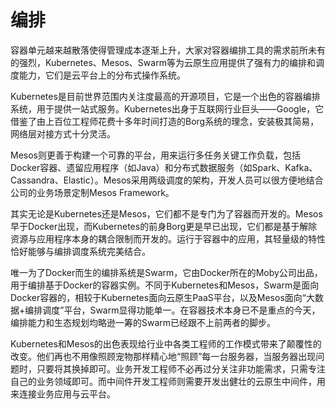 # 编排

容器单元越来越散落使得管理成本逐渐上升，大家对容器编排工具的需求前所未有的强烈，Kubernetes、Mesos、Swarm等为云原生应用提供了强有力的编排和调度能力，它们是云平台上的分布式操作系统。

Kubernetes是目前世界范围内关注度最高的开源项目，它是一个出色的容器编排系统，用于提供一站式服务。Kubernetes出身于互联网行业巨头——Google，它借鉴了由上百位工程师花费十多年时间打造的Borg系统的理念，安装极其简易，网络层对接方式十分灵活。

Mesos则更善于构建一个可靠的平台，用来运行多任务关键工作负载，包括Docker容器、遗留应用程序（如Java）和分布式数据服务（如Spark、Kafka、Cassandra、Elastic）。Mesos采用两级调度的架构，开发人员可以很方便地结合公司的业务场景定制Mesos Framework。

其实无论是Kubernetes还是Mesos，它们都不是专门为了容器而开发的。Mesos早于Docker出现，而Kubernetes的前身Borg更是早已出现，它们都是基于解除资源与应用程序本身的耦合限制而开发的。运行于容器中的应用，其轻量级的特性恰好能够与编排调度系统完美结合。

唯一为了Docker而生的编排系统是Swarm，它由Docker所在的Moby公司出品，用于编排基于Docker的容器实例。不同于Kubernetes和Mesos，Swarm是面向Docker容器的，相较于Kubernetes面向云原生PaaS平台，以及Mesos面向“大数据+编排调度”平台，Swarm显得功能单一。在容器技术本身已不是重点的今天，编排能力和生态规划均略逊一筹的Swarm已经跟不上前两者的脚步。

Kubernetes和Mesos的出色表现给行业中各类工程师的工作模式带来了颠覆性的改变。他们再也不用像照顾宠物那样精心地“照顾”每一台服务器，当服务器出现问题时，只要将其换掉即可。业务开发工程师不必再过分关注非功能需求，只需专注自己的业务领域即可。而中间件开发工程师则需要开发出健壮的云原生中间件，用来连接业务应用与云平台。
